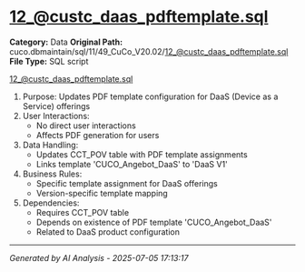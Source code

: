 # 12_@custc_daas_pdftemplate.sql

**Category:** Data
**Original Path:** cuco.dbmaintain/sql/11/49_CuCo_V20.02/12_@custc_daas_pdftemplate.sql
**File Type:** SQL script

12_@custc_daas_pdftemplate.sql
1. Purpose: Updates PDF template configuration for DaaS (Device as a Service) offerings
2. User Interactions:
   - No direct user interactions
   - Affects PDF generation for users
3. Data Handling:
   - Updates CCT_POV table with PDF template assignments
   - Links template 'CUCO_Angebot_DaaS' to 'DaaS V1'
4. Business Rules:
   - Specific template assignment for DaaS offerings
   - Version-specific template mapping
5. Dependencies:
   - Requires CCT_POV table
   - Depends on existence of PDF template 'CUCO_Angebot_DaaS'
   - Related to DaaS product configuration

---
*Generated by AI Analysis - 2025-07-05 17:13:17*
